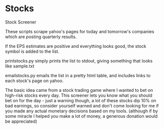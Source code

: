 Stocks
======

Stock Screener

These scripts scrape yahoo's pages for today and tomorrow's companies which are posting quarterly results.

If the EPS estimates are positive and everything looks good, the stock symbol is added to the list.

printstocks.py simply prints the list to stdout, giving something that looks like sample.txt

emailstocks.py emails the list in a pretty html table, and includes links to each stock's page on yahoo.


The basic idea came from a stock trading game where I wanted to bet on high-risk stocks every day.
This screener lets you know what you should bet on for the day - just a warning though, a lot of these stocks dip 10% on bad earnings, so consider yourself warned and don't come looking for me if you made any actual monetary decisions based on my tools.
(although if by some miracle I helped you make a lot of money, a generous donation would be appreciated)
